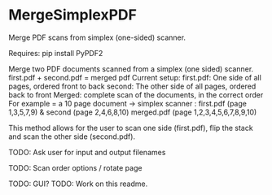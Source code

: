 # MergeSimplexPDF
Merge PDF scans from simplex (one-sided) scanner.

Requires: pip install PyPDF2

Merge two PDF documents scanned from a simplex (one sided) scanner. first.pdf + second.pdf = merged pdf Current setup: first.pdf: One side of all pages, ordered front to back second: The other side of all pages, ordered back to front Merged: complete scan of the documents, in the correct order For example = a 10 page document -> simplex scanner : first.pdf (page 1,3,5,7,9) & second (page 2,4,6,8,10) merged.pdf (page 1,2,3,4,5,6,7,8,9,10)

This method allows for the user to scan one side (first.pdf), flip the stack and scan the other side (second.pdf).


TODO: Ask user for input and output filenames 

TODO: Scan order options / rotate page 

TODO: GUI? TODO: Work on this readme.

